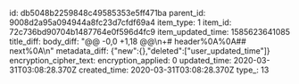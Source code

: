 id: db5048b2259848c49585353e5ff471ba
parent_id: 9008d2a95a094944a8fc23d7cfdf69a4
item_type: 1
item_id: 72c736bd90704b1487764e0f596d4fc9
item_updated_time: 1585623641085
title_diff: 
body_diff: "@@ -0,0 +1,18 @@\n+# header%0A%0A## next%0A\n"
metadata_diff: {"new":{},"deleted":["user_updated_time"]}
encryption_cipher_text: 
encryption_applied: 0
updated_time: 2020-03-31T03:08:28.370Z
created_time: 2020-03-31T03:08:28.370Z
type_: 13